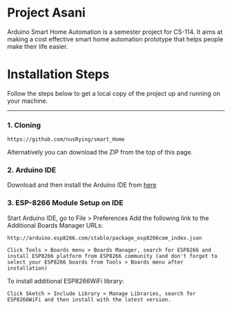 # Project Asani
Arduino Smart Home Automation is a semester project for CS-114. It aims at making a cost effective smart home automation prototype that helps people make their life easier.

# Installation Steps
Follow the steps below to get a local copy of the project up and running on your machine.

---------
### 1. Cloning
```
https://github.com/nusRying/smart_Home
```
Alternatively you can download the ZIP from the top of this page.

### 2. Arduino IDE
Download and then install the Arduino IDE from [here](https://www.arduino.cc/en/software/)

### 3. ESP-8266 Module Setup on IDE

Start Arduino IDE, go to File > Preferences
Add the following link to the Additional Boards Manager URLs: 
```
http://arduino.esp8266.com/stable/package_esp8266com_index.json
```
```
Click Tools > Boards menu > Boards Manager, search for ESP8266 and install ESP8266 platform from ESP8266 community (and don't forget to select your ESP8266 boards from Tools > Boards menu after installation)
```
To install additional ESP8266WiFi library:
```
Click Sketch > Include Library > Manage Libraries, search for ESP8266WiFi and then install with the latest version.
```

